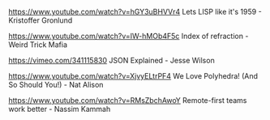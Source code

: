 
https://www.youtube.com/watch?v=hGY3uBHVVr4 Lets LISP like it's 1959 - Kristoffer Gronlund

https://www.youtube.com/watch?v=IW-hMOb4F5c Index of refraction - Weird Trick Mafia

https://vimeo.com/341115830 JSON Explained - Jesse Wilson 

https://www.youtube.com/watch?v=XjvyELtrPF4  We Love Polyhedra! (And So Should You!) - Nat Alison

https://www.youtube.com/watch?v=RMsZbchAwoY Remote-first teams work better - Nassim Kammah

